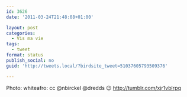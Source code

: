 ```yaml
---
id: 3626
date: '2011-03-24T21:48:08+01:00'

layout: post
categories:
  - Vis ma vie
tags:
  - tweet
format: status
publish_social: no
guid: 'http://tweets.local/?birdsite_tweet=51037605793509376'

---
```


Photo: whiteafro: cc @nbirckel @dredds 😉 http://tumblr.com/xjr1vblrpq